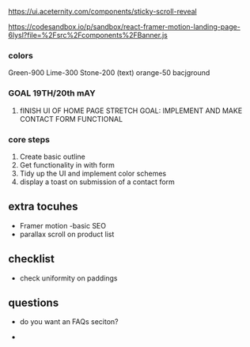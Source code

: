 https://ui.aceternity.com/components/sticky-scroll-reveal

https://codesandbox.io/p/sandbox/react-framer-motion-landing-page-6lysl?file=%2Fsrc%2Fcomponents%2FBanner.js 


### colors 
Green-900
Lime-300
Stone-200 (text)
orange-50 bacjground

### GOAL 19TH/20th mAY
1. fINISH UI OF HOME PAGE 
STRETCH GOAL: IMPLEMENT AND MAKE CONTACT FORM FUNCTIONAL

### core steps

1. Create basic outline
2. Get functionality in with form 
3. Tidy up the UI and implement color schemes 
4. display a toast on submission of a contact form

## extra tocuhes

- Framer motion
-basic SEO
- parallax scroll on product list

## checklist 

- check uniformity on paddings 


## questions

- do you want an FAQs seciton? 


-